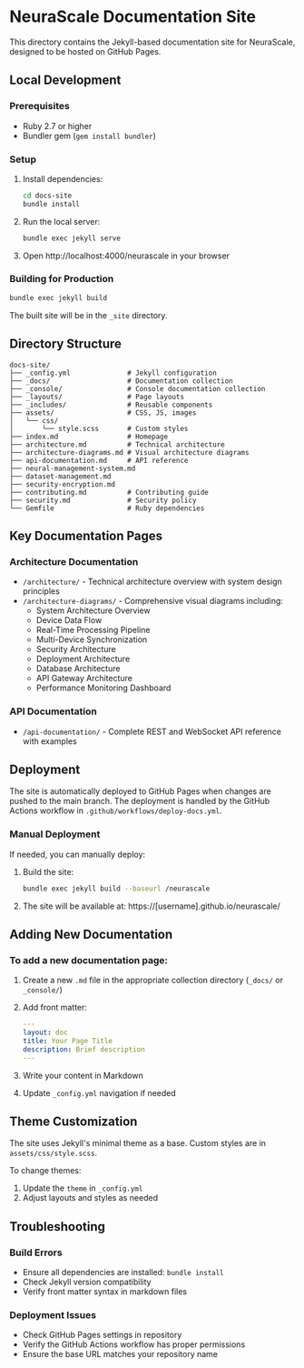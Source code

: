 # NeuraScale Documentation Site

This directory contains the Jekyll-based documentation site for NeuraScale, designed to be hosted on GitHub Pages.

## Local Development

### Prerequisites

- Ruby 2.7 or higher
- Bundler gem (`gem install bundler`)

### Setup

1. Install dependencies:

   ```bash
   cd docs-site
   bundle install
   ```

2. Run the local server:

   ```bash
   bundle exec jekyll serve
   ```

3. Open http://localhost:4000/neurascale in your browser

### Building for Production

```bash
bundle exec jekyll build
```

The built site will be in the `_site` directory.

## Directory Structure

```
docs-site/
├── _config.yml              # Jekyll configuration
├── _docs/                   # Documentation collection
├── _console/                # Console documentation collection
├── _layouts/                # Page layouts
├── _includes/               # Reusable components
├── assets/                  # CSS, JS, images
│   └── css/
│       └── style.scss       # Custom styles
├── index.md                 # Homepage
├── architecture.md          # Technical architecture
├── architecture-diagrams.md # Visual architecture diagrams
├── api-documentation.md     # API reference
├── neural-management-system.md
├── dataset-management.md
├── security-encryption.md
├── contributing.md          # Contributing guide
├── security.md              # Security policy
└── Gemfile                  # Ruby dependencies
```

## Key Documentation Pages

### Architecture Documentation

- `/architecture/` - Technical architecture overview with system design principles
- `/architecture-diagrams/` - Comprehensive visual diagrams including:
  - System Architecture Overview
  - Device Data Flow
  - Real-Time Processing Pipeline
  - Multi-Device Synchronization
  - Security Architecture
  - Deployment Architecture
  - Database Architecture
  - API Gateway Architecture
  - Performance Monitoring Dashboard

### API Documentation

- `/api-documentation/` - Complete REST and WebSocket API reference with examples

## Deployment

The site is automatically deployed to GitHub Pages when changes are pushed to the main branch. The deployment is handled by the GitHub Actions workflow in `.github/workflows/deploy-docs.yml`.

### Manual Deployment

If needed, you can manually deploy:

1. Build the site:

   ```bash
   bundle exec jekyll build --baseurl /neurascale
   ```

2. The site will be available at: https://[username].github.io/neurascale/

## Adding New Documentation

### To add a new documentation page:

1. Create a new `.md` file in the appropriate collection directory (`_docs/` or `_console/`)

2. Add front matter:

   ```yaml
   ---
   layout: doc
   title: Your Page Title
   description: Brief description
   ---
   ```

3. Write your content in Markdown

4. Update `_config.yml` navigation if needed

## Theme Customization

The site uses Jekyll's minimal theme as a base. Custom styles are in `assets/css/style.scss`.

To change themes:

1. Update the `theme` in `_config.yml`
2. Adjust layouts and styles as needed

## Troubleshooting

### Build Errors

- Ensure all dependencies are installed: `bundle install`
- Check Jekyll version compatibility
- Verify front matter syntax in markdown files

### Deployment Issues

- Check GitHub Pages settings in repository
- Verify the GitHub Actions workflow has proper permissions
- Ensure the base URL matches your repository name
